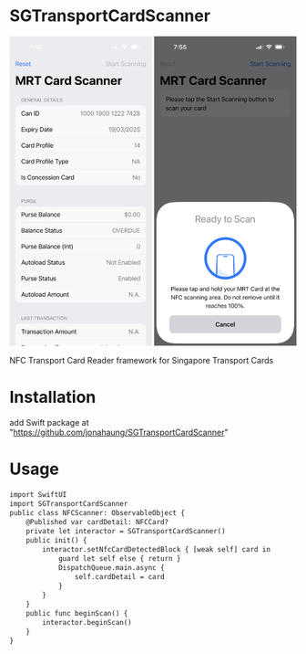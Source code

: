 # SGTransportCardScanner
<p align="left">
  <img src="https://github.com/jonahaung/SGTransportCardScanner/blob/main/IMG_4090.png" width="250"/>
  <img src="https://github.com/jonahaung/SGTransportCardScanner/blob/main/IMG_4091.png" width="250"/>
</p>


NFC Transport Card Reader framework for Singapore Transport Cards
# Installation
add Swift package at "https://github.com/jonahaung/SGTransportCardScanner"
# Usage

    import SwiftUI
    import SGTransportCardScanner
    public class NFCScanner: ObservableObject {
        @Published var cardDetail: NFCCard?
        private let interactor = SGTransportCardScanner()
        public init() {
            interactor.setNfcCardDetectedBlock { [weak self] card in
                guard let self else { return }
                DispatchQueue.main.async {
                    self.cardDetail = card
                }
            }
        }
        public func beginScan() {
            interactor.beginScan()
        }
    }

    
